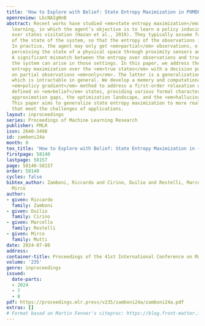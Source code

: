 ```yaml
---
title: 'How to Explore with Belief: State Entropy Maximization in POMDPs'
openreview: LbcNAIgNnB
abstract: Recent works have studied <em>state entropy maximization</em> in reinforcement
  learning, in which the agent’s objective is to learn a policy inducing high entropy
  over states visitation (Hazan et al., 2019). They typically assume full observability
  of the state of the system, so that the entropy of the observations is maximized.
  In practice, the agent may only get <em>partial</em> observations, e.g., a robot
  perceiving the state of a physical space through proximity sensors and cameras.
  A significant mismatch between the entropy over observations and true states of
  the system can arise in those settings. In this paper, we address the problem of
  entropy maximization over the <em>true states</em> with a decision policy conditioned
  on partial observations <em>only</em>. The latter is a generalization of POMDPs,
  which is intractable in general. We develop a memory and computationally efficient
  <em>policy gradient</em> method to address a first-order relaxation of the objective
  defined on <em>belief</em> states, providing various formal characterizations of
  approximation gaps, the optimization landscape, and the <em>hallucination</em> problem.
  This paper aims to generalize state entropy maximization to more realistic domains
  that meet the challenges of applications.
layout: inproceedings
series: Proceedings of Machine Learning Research
publisher: PMLR
issn: 2640-3498
id: zamboni24a
month: 0
tex_title: 'How to Explore with Belief: State Entropy Maximization in {POMDP}s'
firstpage: 58140
lastpage: 58157
page: 58140-58157
order: 58140
cycles: false
bibtex_author: Zamboni, Riccardo and Cirino, Duilio and Restelli, Marcello and Mutti,
  Mirco
author:
- given: Riccardo
  family: Zamboni
- given: Duilio
  family: Cirino
- given: Marcello
  family: Restelli
- given: Mirco
  family: Mutti
date: 2024-07-08
address:
container-title: Proceedings of the 41st International Conference on Machine Learning
volume: '235'
genre: inproceedings
issued:
  date-parts:
  - 2024
  - 7
  - 8
pdf: https://proceedings.mlr.press/v235/zamboni24a/zamboni24a.pdf
extras: []
# Format based on Martin Fenner's citeproc: https://blog.front-matter.io/posts/citeproc-yaml-for-bibliographies/
---
```

